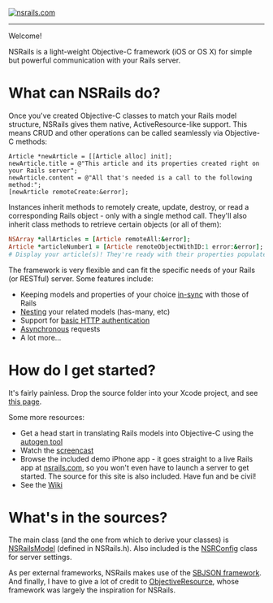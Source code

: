 [![nsrails.com](http://i.imgur.com/3FFpT.png)](http://nsrails.com/)

***

Welcome!

NSRails is a light-weight Objective-C framework (iOS or OS X) for simple but powerful communication with your Rails server.


What can NSRails do?
========

Once you've created Objective-C classes to match your Rails model structure, NSRails gives them native, ActiveResource-like support. This means CRUD and other operations can be called seamlessly via Objective-C methods:

``` objc
Article *newArticle = [[Article alloc] init];
newArticle.title = @"This article and its properties created right on your Rails server";
newArticle.content = @"All that's needed is a call to the following method:";
[newArticle remoteCreate:&error];
```

Instances inherit methods to remotely create, update, destroy, or read a corresponding Rails object - only with a single method call. They'll also inherit class methods to retrieve certain objects (or all of them):

``` ruby
NSArray *allArticles = [Article remoteAll:&error];
Article *articleNumber1 = [Article remoteObjectWithID:1 error:&error];
# Display your article(s)! They're ready with their properties populated directly from your remote DB
```


The framework is very flexible and can fit the specific needs of your Rails (or RESTful) server. Some features include:

* Keeping models and properties of your choice [in-sync](https://github.com/dingbat/nsrails/wiki/NSRailsSync) with those of Rails
* [Nesting](https://github.com/dingbat/nsrails/wiki/Nesting) your related models (has-many, etc)
* Support for [basic HTTP authentication](https://github.com/dingbat/nsrails/wiki/NSRConfig)
* [Asynchronous](https://github.com/dingbat/nsrails/wiki/NSRailsModel) requests
* A lot more...

How do I get started?
========

It's fairly painless. Drop the source folder into your Xcode project, and see [this page](https://github.com/dingbat/nsrails/wiki/Getting-Started).

Some more resources:

* Get a head start in translating Rails models into Objective-C using the [autogen tool](https://github.com/dingbat/nsrails/tree/master/autogen)
* Watch the [screencast](http://vimeo.com/37418882)
* Browse the included demo iPhone app - it goes straight to a live Rails app at [nsrails.com](http://nsrails.com), so you won't even have to launch a server to get started. The source for this site is also included. Have fun and be civil!
* See the [Wiki](https://github.com/dingbat/nsrails/wiki)

What's in the sources?
========

The main class (and the one from which to derive your classes) is [NSRailsModel](https://github.com/dingbat/nsrails/wiki/NSRailsModel) (defined in NSRails.h). Also included is the [NSRConfig](https://github.com/dingbat/nsrails/wiki/NSRConfig) class for server settings.

As per external frameworks, NSRails makes use of the [SBJSON framework](https://github.com/stig/json-framework). And finally, I have to give a lot of credit to [ObjectiveResource](https://github.com/yfactorial/objectiveresource), whose framework was largely the inspiration for NSRails.